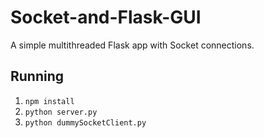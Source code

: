 # Socket-and-Flask-GUI
A simple multithreaded Flask app with Socket connections.

## Running
1. `npm install`
2. `python server.py`
3. `python dummySocketClient.py`
